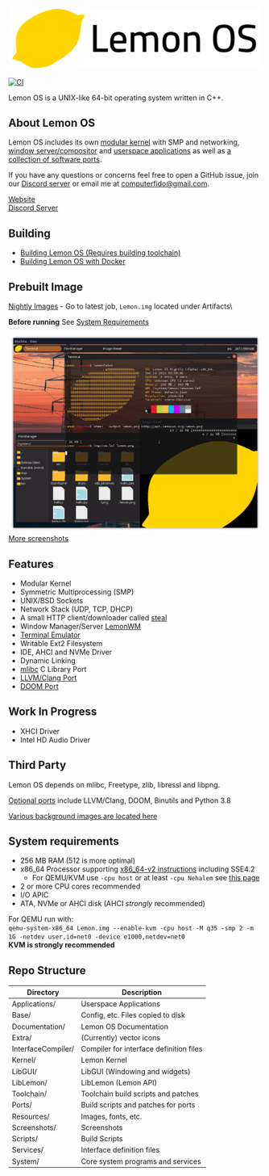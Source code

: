 ![banner](Extra/lemonlt.png)

[![CI](https://github.com/LemonOSProject/LemonOS/actions/workflows/ci.yml/badge.svg)](https://github.com/LemonOSProject/LemonOS/actions/workflows/ci.yml)

Lemon OS is a UNIX-like 64-bit operating system written in C++.

## About Lemon OS
Lemon OS includes its own [modular kernel](Kernel) with SMP and networking, [window server/compositor](System/LemonWM) and [userspace applications](Applications) as well as [a collection of software ports](Ports).

If you have any questions or concerns feel free to open a GitHub issue, join our [Discord server](https://discord.gg/NAYp6AUYWM) or email me at computerfido@gmail.com.

[Website](https://lemonos.org) \
[Discord Server](https://discord.gg/NAYp6AUYWM)

## Building
- [Building Lemon OS (Requires building toolchain)](Documentation/Build/Building-Lemon-OS.md)
- [Building Lemon OS with Docker](Documentation/Build/Building-Lemon-OS-with-Docker.md)

## Prebuilt Image
[Nightly Images](https://github.com/LemonOSProject/LemonOS/actions/workflows/ci.yml?query=is%3Asuccess+branch%3Amaster) - Go to latest job, `Lemon.img` located under Artifacts\

**Before running**
See [System Requirements](#system-requirements)

![Lemon OS Screenshot](Screenshots/image9.png)\
[More screenshots](Screenshots)
## Features
- Modular Kernel
- Symmetric Multiprocessing (SMP)
- UNIX/BSD Sockets
- Network Stack (UDP, TCP, DHCP)
- A small HTTP client/downloader called [steal](Applications/Steal)
- Window Manager/Server [LemonWM](System/LemonWM)
- [Terminal Emulator](Applications/Terminal)
- Writable Ext2 Filesystem
- IDE, AHCI and NVMe Driver
- Dynamic Linking
- [mlibc](https://github.com/managarm/mlibc) C Library Port
- [LLVM/Clang Port](https://github.com/LemonOSProject/llvm-project)
- [DOOM Port](https://github.com/LemonOSProject/LemonDOOM)

## Work In Progress
- XHCI Driver
- Intel HD Audio Driver

## Third Party

Lemon OS depends on mlibc, Freetype, zlib, libressl and libpng.

[Optional ports](Ports/) include LLVM/Clang, DOOM, Binutils and Python 3.8

[Various background images are located here](Base/lemon/resources/backgrounds)

## System requirements
- 256 MB RAM (512 is more optimal)
- x86_64 Processor supporting [x86_64-v2 instructions](https://en.wikipedia.org/wiki/X86-64#Microarchitecture_levels) including SSE4.2
    - For QEMU/KVM use `-cpu host` or at least `-cpu Nehalem` see [this page](https://qemu-project.gitlab.io/qemu/system/target-i386.html)
- 2 or more CPU cores recommended
- I/O APIC
- ATA, NVMe or AHCI disk (AHCI *strongly* recommended)

For QEMU run with: \
```qemu-system-x86_64 Lemon.img --enable-kvm -cpu host -M q35 -smp 2 -m 1G -netdev user,id=net0 -device e1000,netdev=net0``` \
**KVM is strongly recommended**

## Repo Structure

| Directory          | Description                              |
| ------------------ | ---------------------------------------- |
| Applications/      | Userspace Applications                   |
| Base/              | Config, etc. Files copied to disk        |
| Documentation/     | Lemon OS Documentation                   |
| Extra/             | (Currently) vector icons                 |
| InterfaceCompiler/ |  Compiler for interface definition files |
| Kernel/            | Lemon Kernel                             |
| LibGUI/            | LibGUI (Windowing and widgets)           |
| LibLemon/          | LibLemon (Lemon API)                     |
| Toolchain/         | Toolchain build scripts and patches      |
| Ports/             | Build scripts and patches for ports      |
| Resources/         | Images, fonts, etc.                      |
| Screenshots/       | Screenshots                              |
| Scripts/           | Build Scripts                            |
| Services/          | Interface definition files               |
| System/            | Core system programs and services        |
